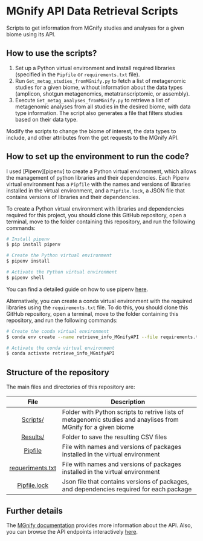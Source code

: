 # MGnify API Data Retrieval Scripts
Scripts to get information from MGnify studies and analyses for a given biome using its API.

## **How to use the scripts?**
1. Set up a Python virtual environment and install required libraries (specified in the `Pipfile` or `requirements.txt` file).
2. Run `Get_metag_studies_fromMGnify.py` to fetch a list of metagenomic studies for a given biome, without information about the data types (amplicon, shotgun metagenomics, metatranscriptomic, or assembly).
3. Execute `Get_metag_analyses_fromMGnify.py` to retrieve a list of metagenomic analyses from all studies in the desired biome, with data type information. The script also generates a file that filters studies based on their data type.

Modify the scripts to change the biome of interest, the data types to include, and other attributes from the get requests to the MGnify API.

## **How to set up the environment to run the code?**
I used [Pipenv][pipenv] to create a Python virtual environment, which allows the management of python libraries and their dependencies. Each Pipenv virtual environment has a `Pipfile` with the names and versions of libraries installed in the virtual environment, and a `Pipfile.lock`, a JSON file that contains versions of libraries and their dependencies.

To create a Python virtual environment with libraries and dependencies required for this project, you should clone this GitHub repository, open a terminal, move to the folder containing this repository, and run the following commands:

```bash
# Install pipenv
$ pip install pipenv

# Create the Python virtual environment 
$ pipenv install

# Activate the Python virtual environment 
$ pipenv shell
```

You can find a detailed guide on how to use pipenv [here](https://realpython.com/pipenv-guide/).

Alternatively, you can create a conda virtual environment with the required libraries using the `requirements.txt` file. To do this, you should clone this GitHub repository, open a terminal, move to the folder containing this repository, and run the following commands:

```bash
# Create the conda virtual environment
$ conda env create --name retrieve_info_MGnifyAPI --file requirements.txt

# Activate the conda virtual environment
$ conda activate retrieve_info_MGnifyAPI
```

## **Structure of the repository**
The main files and directories of this repository are:

|File|Description|
|:-:|---|
|[Scripts/](Scripts/)|Folder with Python scripts to retrive lists of metagenomic studies and anaylises from MGnify for a given biome|
|[Results/](Results/)|Folder to save the resulting CSV files|
|[Pipfile](Pipfile)|File with names and versions of packages installed in the virtual environment|
|[requeriments.txt](requeriments.txt)|File with names and versions of packages installed in the virtual environment|
|[Pipfile.lock](Pipfile.lock)|Json file that contains versions of packages, and dependencies required for each package|

## **Further details**
The [MGnify documentation](https://docs.mgnify.org/src/docs/api.html) provides more information about the API. Also, you can browse the API endpoints interactively [here](https://www.ebi.ac.uk/metagenomics/api/latest/).

